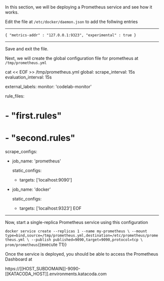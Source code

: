 In this section, we will be deploying a Prometheus service and see how it works.

Edit the file at `/etc/docker/daemon.json` to add the follwing entries

___
`{
  "metrics-addr" : "127.0.0.1:9323",
  "experimental" : true
}`
___

Save and exit the file.


Next, we will create the global configuration file for prometheus at `/tmp/prometheus.yml`

cat << EOF >> /tmp/prometheus.yml
global:
  scrape_interval:     15s 
  evaluation_interval: 15s 

  external_labels:
      monitor: 'codelab-monitor'

rule_files:
  # - "first.rules"
  # - "second.rules"

scrape_configs:
  - job_name: 'prometheus'

    static_configs:
      - targets: ['localhost:9090']

  - job_name: 'docker'

    static_configs:
      - targets: ['localhost:9323']
EOF


___

Now, start a single-replica Prometheus service using this configuration

`docker service create --replicas 1 --name my-prometheus \
    --mount type=bind,source=/tmp/prometheus.yml,destination=/etc/prometheus/prometheus.yml \
    --publish published=9090,target=9090,protocol=tcp \
    prom/prometheus`{{execute T1}}


Once the service is deployed, you should be able to access the Prometheus Dashboard at 

https://[[HOST_SUBDOMAIN]]-9090-[[KATACODA_HOST]].environments.katacoda.com
